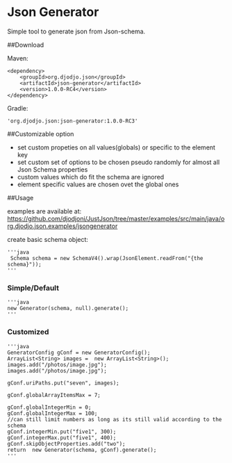 # Json Generator

Simple tool to generate json from Json-schema.
    

##Download

Maven:

    <dependency>
        <groupId>org.djodjo.json</groupId>
        <artifactId>json-generator</artifactId>
        <version>1.0.0-RC4</version>
    </dependency>


Gradle:

    'org.djodjo.json:json-generator:1.0.0-RC3'

##Customizable option
* set custom propeties on all values(globals) or specific to the element key
* set custom set of options to be chosen pseudo randomly for almost all Json Schema properties
* custom values which do fit the schema are ignored
* element specific values are chosen ovet the global ones


##Usage

examples are available at: https://github.com/djodjoni/JustJson/tree/master/examples/src/main/java/org.djodjo.json.examples/jsongenerator

create basic schema object:

    '''java
     Schema schema = new SchemaV4().wrap(JsonElement.readFrom("{the schema}"));
    '''

### Simple/Default

    '''java
    new Generator(schema, null).generate();
    '''

### Customized

    '''java
    GeneratorConfig gConf = new GeneratorConfig();
    ArrayList<String> images =  new ArrayList<String>();
    images.add("/photos/image.jpg");
    images.add("/photos/image.jpg");

    gConf.uriPaths.put("seven", images);

    gConf.globalArrayItemsMax = 7;

    gConf.globalIntegerMin = 0;
    gConf.globalIntegerMax = 100;
    //can still limit numbers as long as its still valid according to the schema
    gConf.integerMin.put("five1", 300);
    gConf.integerMax.put("five1", 400);
    gConf.skipObjectProperties.add("two");
    return  new Generator(schema, gConf).generate();
    '''